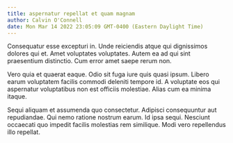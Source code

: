 ```yaml
---
title: aspernatur repellat et quam magnam
author: Calvin O'Connell
date: Mon Mar 14 2022 23:05:09 GMT-0400 (Eastern Daylight Time)
---
```

Consequatur esse excepturi in. Unde reiciendis atque qui dignissimos dolores qui et. Amet voluptates voluptates. Autem ea ad qui sint praesentium distinctio. Cum error amet saepe rerum non.

 Vero quia et quaerat eaque. Odio sit fuga iure quis quasi ipsum. Libero earum voluptatem facilis commodi deleniti tempore id. A voluptate eos qui aspernatur voluptatibus non est officiis molestiae. Alias cum ea minima itaque.

 Sequi aliquam et assumenda quo consectetur. Adipisci consequuntur aut repudiandae. Qui nemo ratione nostrum earum. Id ipsa sequi. Nesciunt occaecati quo impedit facilis molestias rem similique. Modi vero repellendus illo repellat.
